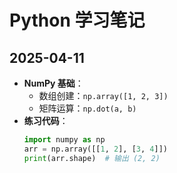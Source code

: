 # Python 学习笔记

## 2025-04-11
- **NumPy 基础**：
  - 数组创建：`np.array([1, 2, 3])`
  - 矩阵运算：`np.dot(a, b)`
- **练习代码**：
  ```python
  import numpy as np
  arr = np.array([[1, 2], [3, 4]])
  print(arr.shape)  # 输出 (2, 2)